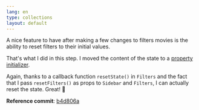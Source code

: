 ```yaml
---
lang: en
type: collections
layout: default
---
```


A nice feature to have after making a few changes to filters movies is the ability to reset filters to their initial values.

That's what I did in this step. I moved the content of the state to a [property initializer](https://babeljs.io/blog/2015/06/07/react-on-es6-plus#property-initializers).

Again, thanks to a callback function `resetState()` in `Filters` and the fact that I pass `resetFilters()` as props to `Sidebar` and `Filters`, I can actually reset the state. Great! 🎊

**Reference commit**: [b4d806a](https://github.com/Macxim/eiga/commit/b4d806adc85dc58e5ee2231a4aafc1cfca2d8b48)
